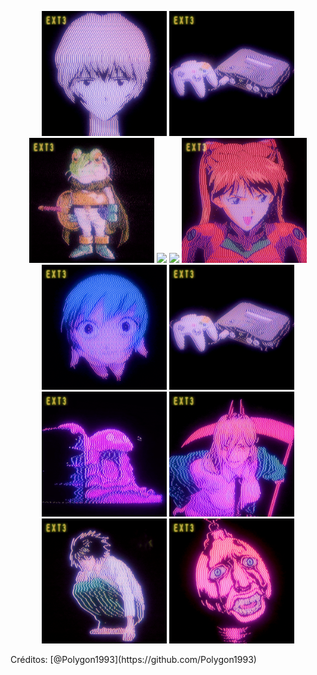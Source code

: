 <p align="center">
  <img src="download.gif" width="200"/>
  <img src="3.gif" width="200"/>
  <img src="4.gif" width="200"/>
  <img src="9.gif" width="200"/>
  <img src="10.gif" width="200"/>
  <img src="11.gif" width="200"/>
  <img src="12.gif" width="200"/>
  <img src="3.gif" width="200"/>
  <img src="8.gif" width="200"/>
  <img src="7.gif" width="200"/>
  <img src="6.gif" width="200"/>
  <img src="5.gif" width="200"/>
</p>
Créditos: [@Polygon1993](https://github.com/Polygon1993)








